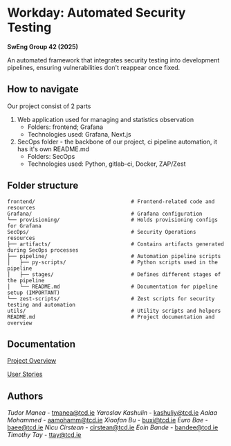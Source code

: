 
# Workday: Automated Security Testing

**SwEng Group 42 (2025)**

An automated framework that integrates security testing into development pipelines, ensuring vulnerabilities don't reappear once fixed.

## How to navigate
Our project consist of 2 parts
1. Web application used for managing and statistics observation
    - Folders: frontend; Grafana
    - Technologies used: Grafana, Next.js
2. SecOps folder - the backbone of our project, ci pipeline automation, it has it's own README.md
    - Folders: SecOps
    - Technologies used: Python, gitlab-ci, Docker, ZAP/Zest

## Folder structure
```
frontend/                               # Frontend-related code and resources
Grafana/                                # Grafana configuration
└── provisioning/                       # Holds provisioning configs for Grafana
SecOps/                                 # Security Operations resources
├── artifacts/                          # Contains artifacts generated during SecOps processes
├── pipeline/                           # Automation pipeline scripts
│   ├── py-scripts/                     # Python scripts used in the pipeline
│   ├── stages/                         # Defines different stages of the pipeline
│   └── README.md                       # Documentation for pipeline setup (IMPORTANT)
└── zest-scripts/                       # Zest scripts for security testing and automation
utils/                                  # Utility scripts and helpers
README.md                               # Project documentation and overview
```


## Documentation

[Project Overview](https://gitlab.scss.tcd.ie/tmanea/sweng25_group36-workdaysecurity/-/wikis/uploads/65c6ca802dce25e652be98d84bad9530/Project_Overview.pdf)

[User Stories](https://gitlab.scss.tcd.ie/tmanea/sweng25_group36-workdaysecurity/-/wikis/uploads/5214fc3a3efb8922dc56900c0a84b763/User_Stories.pdf)


## Authors

_Tudor Manea_ - tmanea@tcd.ie
_Yaroslav Kashulin_ - kashuliy@tcd.ie
_Aalaa Mohammed_ - aamohamm@tcd.ie
_Xiaofan Bu_ - buxi@tcd.ie
_Euro Bae_ - baee@tcd.ie
_Nicu Cirstean_ - cirstean@tcd.ie
_Eoin Bande_ - bandee@tcd.ie
_Timothy Tay_ - ttay@tcd.ie
